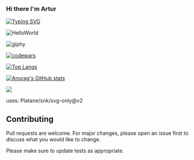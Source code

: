 ### Hi there I'm Artur

[![Typing SVG](https://readme-typing-svg.herokuapp.com?color=%2336BCF7&lines=Computer+science+student)](https://git.io/typing-svg)

![HelloWorld](https://user-images.githubusercontent.com/124146015/223111234-03ef258a-90fb-4b77-b586-853153029ea1.svg)

![giphy](https://user-images.githubusercontent.com/124146015/223101813-b7583a7c-384e-4f80-a4b8-526f68a9c4b7.gif)

[![codewars](https://www.codewars.com/users/ArturGalstyan96/badges/large)](https://www.codewars.com/users/username)   

[![Top Langs](https://github-readme-stats.vercel.app/api/top-langs/?username=ArturGalstyan96)](https://github.com/anuraghazra/github-readme-stats)

[![Anurag's GitHub stats](https://github-readme-stats.vercel.app/api?username=ArturGalstyan96)](https://github.com/anuraghazra/github-readme-stats)

![](https://komarev.com/ghpvc/?username=your-github-ArturGalstyan96)

uses: Platane/snk/svg-only@v2



## Contributing
Pull requests are welcome. For major changes, please open an issue first
to discuss what you would like to change.

Please make sure to update tests as appropriate.

<!--
**ArturGalstyan96/ArturGalstyan96** is a ✨ _special_ ✨ repository because its `README.md` (this file) appears on your GitHub profile.

Here are some ideas to get you started:

- 🔭 I’m currently working on ...
- 🌱 I’m currently learning ...
- 👯 I’m looking to collaborate on ...
- 🤔 I’m looking for help with ...
- 💬 Ask me about ...
- 📫 How to reach me: ...
- 😄 Pronouns: ...
- ⚡ Fun fact: ...
-->
